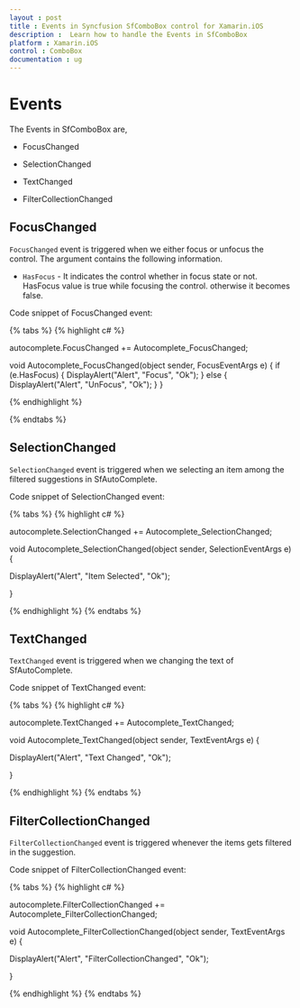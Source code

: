 ```yaml
---
layout : post
title : Events in Syncfusion SfComboBox control for Xamarin.iOS
description :  Learn how to handle the Events in SfComboBox
platform : Xamarin.iOS 
control : ComboBox
documentation : ug
---
```


# Events

The Events in SfComboBox are,

* FocusChanged

* SelectionChanged

* TextChanged

* FilterCollectionChanged

## FocusChanged

`FocusChanged` event is triggered when we either focus or unfocus the control. The argument contains the following information.

* `HasFocus` - It indicates the control whether in focus state or not. HasFocus value is true while focusing the control. otherwise it becomes false.

Code snippet of FocusChanged event:

{% tabs %}
{% highlight c# %}

 autocomplete.FocusChanged += Autocomplete_FocusChanged;

 void Autocomplete_FocusChanged(object sender, FocusEventArgs e)
        {
            if (e.HasFocus)
            {
                DisplayAlert("Alert", "Focus", "Ok");
            }
            else
            {
                DisplayAlert("Alert", "UnFocus", "Ok");
            }
        }
 

{% endhighlight %}

{% endtabs %}
 

## SelectionChanged

`SelectionChanged` event is triggered when we selecting an item among the filtered suggestions in SfAutoComplete.

Code snippet of SelectionChanged event:

{% tabs %}
{% highlight c# %}

 autocomplete.SelectionChanged += Autocomplete_SelectionChanged;

 void Autocomplete_SelectionChanged(object sender, SelectionEventArgs e)
 {

 DisplayAlert("Alert", "Item Selected", "Ok");

 }

{% endhighlight %}
{% endtabs %}
 

## TextChanged 

`TextChanged` event is triggered when we changing the text of SfAutoComplete.

Code snippet of TextChanged event:

{% tabs %}
{% highlight c# %}

 autocomplete.TextChanged += Autocomplete_TextChanged;

 void Autocomplete_TextChanged(object sender, TextEventArgs e)
 {

 DisplayAlert("Alert", "Text Changed", "Ok");

 }

{% endhighlight %}
{% endtabs %}

## FilterCollectionChanged

`FilterCollectionChanged` event is triggered whenever the items gets filtered in the suggestion.

Code snippet of FilterCollectionChanged event:

{% tabs %}
{% highlight c# %}

 autocomplete.FilterCollectionChanged += Autocomplete_FilterCollectionChanged;

 void Autocomplete_FilterCollectionChanged(object sender, TextEventArgs e)
 {

 DisplayAlert("Alert", "FilterCollectionChanged", "Ok");

 }

{% endhighlight %}
{% endtabs %}